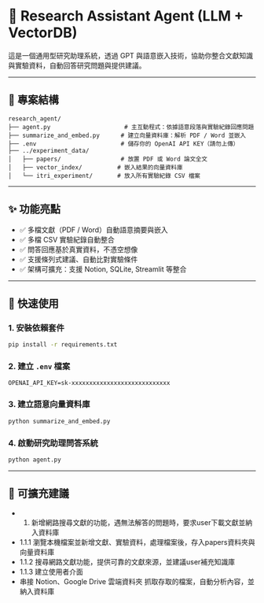 # 🤖 Research Assistant Agent (LLM + VectorDB)

這是一個通用型研究助理系統，透過 GPT 與語意嵌入技術，協助你整合文獻知識與實驗資料，自動回答研究問題與提供建議。

---

## 📁 專案結構

```
research_agent/
├── agent.py                     # 主互動程式：依據語意段落與實驗紀錄回應問題
├── summarize_and_embed.py      # 建立向量資料庫：解析 PDF / Word 並嵌入
├── .env                        # 儲存你的 OpenAI API KEY（請勿上傳）
├── ../experiment_data/
│   ├── papers/                 # 放置 PDF 或 Word 論文全文
│   ├── vector_index/          # 嵌入結果的向量資料庫
│   └── itri_experiment/       # 放入所有實驗紀錄 CSV 檔案
```

---

## ✨ 功能亮點

- ✅ 多檔文獻（PDF / Word）自動語意摘要與嵌入
- ✅ 多檔 CSV 實驗紀錄自動整合
- ✅ 問答回應基於真實資料，不憑空想像
- ✅ 支援條列式建議、自動比對實驗條件
- ✅ 架構可擴充：支援 Notion, SQLite, Streamlit 等整合

---

## 🚀 快速使用

### 1. 安裝依賴套件
```bash
pip install -r requirements.txt
```

### 2. 建立 `.env` 檔案
```
OPENAI_API_KEY=sk-xxxxxxxxxxxxxxxxxxxxxxxxxxxx
```

### 3. 建立語意向量資料庫
```bash
python summarize_and_embed.py
```

### 4. 啟動研究助理問答系統
```bash
python agent.py
```

---

## 🔧 可擴充建議

- 1. 新增網路搜尋文獻的功能，遇無法解答的問題時，要求user下載文獻並納入資料庫
- 1.1.1 瀏覽本機檔案並新增文獻、實驗資料，處理檔案後，存入papers資料夾與向量資料庫
- 1.1.2 搜尋網路文獻功能，提供可靠的文獻來源，並建議user補充知識庫
- 1.1.3 建立使用者介面
- 串接 Notion、Google Drive 雲端資料夾 抓取存取的檔案，自動分析內容，並納入資料庫
